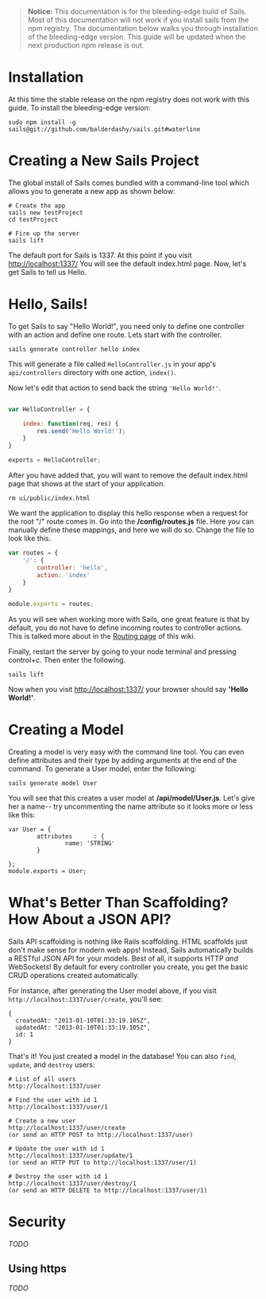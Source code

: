 > **Notice:** This documentation is for the bleeding-edge build of Sails.  Most of this documentation will not work if you install sails from the npm registry.  The documentation below walks you through installation of the bleeding-edge version.  This guide will be updated when the next production npm release is out.

# Installation

At this time the stable release on the npm registry does not work with this guide. To install the bleeding-edge version:

```
sudo npm install -g sails@git://github.com/balderdashy/sails.git#waterline
```

<!-- This version will work with this guide at the time of writing. -->
<!-- Or to install globally with the command line tool: ```sudo npm install -g sails``` -->


# Creating a New Sails Project

The global install of Sails comes bundled with a command-line tool which allows you to generate a new app as shown below:

```
# Create the app
sails new testProject
cd testProject

# Fire up the server	
sails lift
```

The default port for Sails is 1337.  At this point if you visit <a href="http://localhost:1337/">http://localhost:1337/</a> You will see
the default index.html page.  Now, let's get Sails to tell us Hello.


# Hello, Sails!
To get Sails to say "Hello World!", you need only to define one controller with an action and define
one route. Lets start with the controller.

```
sails generate controller hello index
```

This will generate a file called `HelloController.js` in your app's `api/controllers` directory with one action, `index()`.

Now let's edit that action to send back the string `'Hello World!'`.

```javascript

var HelloController = {

	index: function(req, res) {
		res.send('Hello World!');
	}
}

exports = HelloController;
```

After you have added that, you will want to remove the default index.html page that shows at the
start of your application.

```
rm ui/public/index.html
```

We want the application to display this hello response when a request for the root "/" route
comes in. Go into the **/config/routes.js** file. Here you can manually define these mappings,
and here we will do so. Change the file to look like this.

```javascript
var routes = {
	'/': {
		controller: 'hello',
		action: 'index'
	}
}

module.exports = routes;
```

As you will see when working more with Sails, one great feature is that by default, you do not have
to define incoming routes to controller actions. This is talked more about in the 
<a href="https://github.com/balderdashy/sails/wiki/Routing">Routing page</a> of this wiki.

Finally, restart the server by going to your node terminal and pressing control+c. Then enter the
following.

```
sails lift
```

Now when you visit <a href="http://localhost:1337/">http://localhost:1337/</a> your browser should say **'Hello World!'**.


# Creating a Model
Creating a model is very easy with the command line tool. You can even define attributes and their
type by adding arguments at the end of the command. To generate a User model, enter the following:
```
sails generate model User
```

You will see that this creates a user model at **/api/model/User.js**.  Let's give her a name-- try uncommenting the name attribute so it looks more or less like this:

```
var User = {
        attributes      : {
                name: 'STRING'
        }

};
module.exports = User;
```

# What's Better Than Scaffolding?  How About a JSON API?

Sails API scaffolding is nothing like Rails scaffolding. HTML scaffolds just don't make sense for 
modern web apps! Instead, Sails automatically builds a RESTful JSON API for your models. Best of
all, it supports HTTP _and_ WebSockets! By default for every controller you create, you get the
basic CRUD operations created automatically.

For instance, after generating the User model above, if you visit `http://localhost:1337/user/create`, you'll see:
```
{
  createdAt: "2013-01-10T01:33:19.105Z",
  updatedAt: "2013-01-10T01:33:19.105Z",
  id: 1
}
```

That's it!  You just created a model in the database!  You can also `find`, `update`, and `destroy` users:

```
# List of all users
http://localhost:1337/user

# Find the user with id 1
http://localhost:1337/user/1

# Create a new user
http://localhost:1337/user/create
(or send an HTTP POST to http://localhost:1337/user)

# Update the user with id 1
http://localhost:1337/user/update/1
(or send an HTTP PUT to http://localhost:1337/user/1)

# Destroy the user with id 1
http://localhost:1337/user/destroy/1
(or send an HTTP DELETE to http://localhost:1337/user/1)
```

# Security
_TODO_

## Using https
_TODO_
